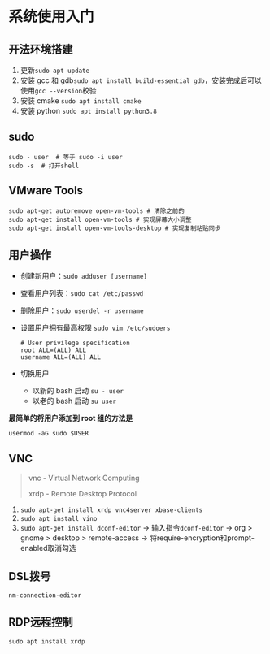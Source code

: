 # 系统使用入门

## 开法环境搭建

1. 更新`sudo apt update`
2. 安装 gcc 和 gdb`sudo apt install build-essential gdb`，安装完成后可以使用`gcc --version`校验
3. 安装 cmake `sudo apt install cmake`
4. 安装 python `sudo apt install python3.8`

## sudo

```shell
sudo - user  # 等于 sudo -i user
sudo -s  # 打开shell
```



## VMware Tools

```shell
sudo apt-get autoremove open-vm-tools # 清除之前的
sudo apt-get install open-vm-tools # 实现屏幕大小调整
sudo apt-get install open-vm-tools-desktop # 实现复制粘贴同步
```

## 用户操作

+ 创建新用户：`sudo adduser [username]`

+ 查看用户列表：`sudo cat /etc/passwd`

+ 删除用户：`sudo userdel -r username`

+ 设置用户拥有最高权限 `sudo vim /etc/sudoers`

  ```shell
  # User privilege specification
  root ALL=(ALL) ALL
  username ALL=(ALL) ALL
  ```

+ 切换用户
  + 以新的 bash 启动 `su - user`
  + 以老的 bash 启动 `su user`



**最简单的将用户添加到 root 组的方法是**

```
usermod -aG sudo $USER
```

## VNC

> vnc - Virtual Network Computing
>
> xrdp - Remote Desktop Protocol

1. `sudo apt-get install xrdp vnc4server xbase-clients`
2. `sudo apt install vino`
3. `sudo apt-get install dconf-editor` ->  输入指令`dconf-editor` -> org > gnome > desktop > remote-access -> 将require-encryption和prompt-enabled取消勾选

## DSL拨号

`nm-connection-editor`

## RDP远程控制

`sudo apt install xrdp`

